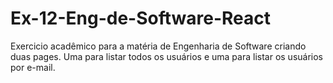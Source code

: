 # Ex-12-Eng-de-Software-React
Exercicio acadêmico para a matéria de Engenharia de Software criando duas pages. Uma para listar todos os usuários e uma para listar os usuários por e-mail.
